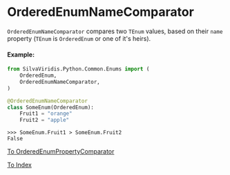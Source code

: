 # OrderedEnumNameComparator

`OrderedEnumNameComparator` compares two `TEnum` values, based on their `name` property
(`TEnum` is `OrderedEnum` or one of it's heirs).

#### Example:

```python
from SilvaViridis.Python.Common.Enums import (
    OrderedEnum,
    OrderedEnumNameComparator,
)

@OrderedEnumNameComparator
class SomeEnum(OrderedEnum):
    Fruit1 = "orange"
    Fruit2 = "apple"
```

```
>>> SomeEnum.Fruit1 > SomeEnum.Fruit2
False
```

[To OrderedEnumPropertyComparator](OrderedEnumPropertyComparator.md)

[To Index](../index.md)
